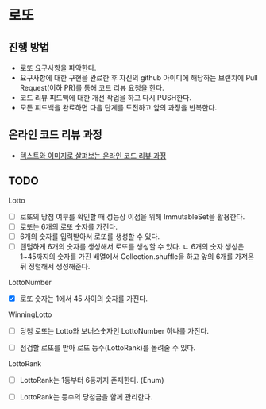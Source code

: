 # 로또
## 진행 방법
* 로또 요구사항을 파악한다.
* 요구사항에 대한 구현을 완료한 후 자신의 github 아이디에 해당하는 브랜치에 Pull Request(이하 PR)를 통해 코드 리뷰 요청을 한다.
* 코드 리뷰 피드백에 대한 개선 작업을 하고 다시 PUSH한다.
* 모든 피드백을 완료하면 다음 단계를 도전하고 앞의 과정을 반복한다.

## 온라인 코드 리뷰 과정
* [텍스트와 이미지로 살펴보는 온라인 코드 리뷰 과정](https://github.com/next-step/nextstep-docs/tree/master/codereview)


## TODO
Lotto
- [ ] 로또의 당첨 여부를 확인할 때 성능상 이점을 위해 ImmutableSet을 활용한다.
- [ ] 로또는 6개의 로또 숫자를 가진다.
- [ ] 6개의 숫자를 입력받아서 로또를 생성할 수 있다.
- [ ] 랜덤하게 6개의 숫자를 생성해서 로또를 생성할 수 있다.
     ㄴ 6개의 숫자 생성은 1~45까지의 숫자를 가진 배열에서 Collection.shuffle을 하고 앞의 6개를 가져온 뒤 정렬해서 생성해준다.

LottoNumber
- [x] 로또 숫자는 1에서 45 사이의 숫자를 가진다.

WinningLotto
- [ ] 당첨 로또는 Lotto와 보너스숫자인 LottoNumber 하나를 가진다.
- [ ] 점검할 로또를 받아 로또 등수(LottoRank)를 돌려줄 수 있다.
 

LottoRank
- [ ] LottoRank는 1등부터 6등까지 존재한다. (Enum)
- [ ] LottoRank는 등수의 당첨금을 함께 관리한다.


